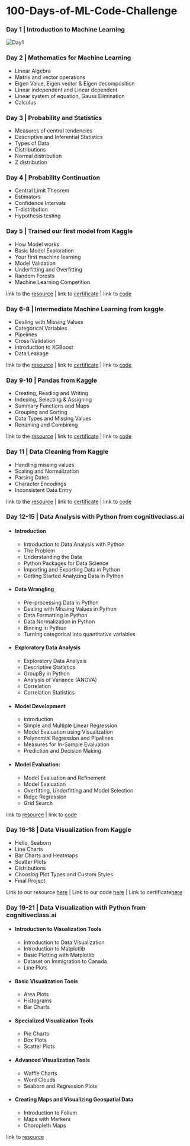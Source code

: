 ﻿# 100-Days-of-ML-Code-Challenge

### Day 1 | Introduction to Machine Learning
![Day1](https://user-images.githubusercontent.com/48490089/97810888-156f7000-1c9d-11eb-8b3d-56f3714e3757.jpg)

### Day 2 | Mathematics for Machine Learning
- Linear Algebra<br>
- Matrix and vector operations<br>
- Eigen Value, Eigen vector & Eigen decomposition<br>
- Linear independent and Linear dependent<br>
- Linear system of equation, Gauss Elimination<br>
- Calculus<br>

### Day 3 | Probability and Statistics

- Measures of central tendencies<br>
- Descriptive and Inferential Statistics<br>
- Types of Data<br>
- Distributions<br>
- Normal distribution<br>
- Z distribution<br>

### Day 4 | Probability Continuation

- Central Limit Theorem<br>
- Estimators<br>
- Confidence Intervals<br>
- T-distribution<br>
- Hypothesis testing<br>

### Day 5 | Trained our first model from Kaggle 

- How Model works
- Basic Model Exploration
- Your first machine learning
- Model Validation
- Underfitting and Overfitting
- Random Forests
- Machine Learning Competition

link to the [resource](https://www.kaggle.com/learn/intro-to-machine-learning) | link to [certificate](https://www.kaggle.com/learn/certification/deekshyadash/intro-to-machine-learning) | link to [code](https://github.com/DeekshyaDash/100-Days-of-ML-Code-Challenge/tree/main/Code/1_Intro_to_Machine_Learning)

### Day 6-8 | Intermediate Machine Learning from kaggle


- Dealing with Missing Values
- Categorical Variables
- Pipelines
- Cross-Validation
- introduction to XGBoost
- Data Leakage

link to the [resource](https://www.kaggle.com/learn/intermediate-machine-learning) | link to [certificate](https://www.kaggle.com/learn/certification/deekshyadash/intermediate-machine-learning) | link to [code](https://github.com/DeekshyaDash/100-Days-of-ML-Code-Challenge/tree/main/Code/2_Intermediate_Machine_Learning)

### Day 9-10 | Pandas from Kaggle

- Creating, Reading and Writing
- Indexing, Selecting & Assigning
- Summary Functions and Maps
- Grouping and Sorting
- Data Types and Missing Values
- Renaming and Combining

link to the [resource](https://www.kaggle.com/learn/pandas) | link to [certificate](https://www.kaggle.com/learn/certification/deekshyadash/pandas) | link to [code](https://github.com/DeekshyaDash/100-Days-of-ML-Code-Challenge/tree/main/Code/3_Pandas)

### Day 11 | Data Cleaning from Kaggle

- Handling missing values
- Scaling and Normalization
- Parsing Dates
- Character Encodings
- Inconsistent Data Entry

link to the [resource](https://www.kaggle.com/learn/data-cleaning) | link to [certificate](https://www.kaggle.com/learn/certification/deekshyadash/data-cleaning) | link to [code](https://github.com/DeekshyaDash/100-Days-of-ML-Code-Challenge/tree/main/Code/4_Data%20Cleaning)

### Day 12-15 | Data Analysis with Python from cognitiveclass.ai

  - #### Introduction
     * Introduction to Data Analysis with Python 
     * The Problem 
     * Understanding the Data 
     * Python Packages for Data Science 
     * Importing and Exporting Data in Python 
     * Getting Started Analyzing Data in Python 


   - #### Data Wrangling
     * Pre-processing Data in Python 
     * Dealing with Missing Values in Python 
     * Data Formatting in Python 
     * Data Normalization in Python 
     * Binning in Python 
     * Turning categorical into quantitative variables 

   - #### Exploratory Data Analysis
     * Exploratory Data Analysis 
     * Descriptive Statistics 
     * GroupBy in Python 
     * Analysis of Variance (ANOVA) 
     * Correlation 
     * Correlation Statistics 

   - #### Model Development
     * Introduction
     * Simple and Multiple Linear Regression 
     * Model Evaluation using Visualization 
     * Polynomial Regression and Pipelines 
     * Measures for In-Sample Evaluation 
     * Prediction and Decision Making 

   - #### Model Evaluation:
     * Model Evaluation and Refinement 
     * Model Evaluation 
     * Overfitting, Underfitting and Model Selection 
     * Ridge Regression
     * Grid Search
     
link to [resource](https://courses.cognitiveclass.ai/courses/course-v1:CognitiveClass+DA0101EN+2017/course/) | link to [code](https://github.com/DeekshyaDash/100-Days-of-ML-Code-Challenge/tree/main/Code/5_Data%20Analysis%20with%20Python)    


### Day 16-18 | Data Visualization from Kaggle

* Hello, Seaborn
* Line Charts
* Bar Charts and Heatmaps
* Scatter Plots
* Distributions
* Choosing Plot Types and Custom Styles
* Final Project

Link to our resource [here](https://www.kaggle.com/learn/data-visualization)    |   Link to our code [here]()  |   Link to certificate[here]()

### Day 19-21 | Data Visualization with Python from cognitiveclass.ai

* #### Introduction to Visualization Tools

  * Introduction to Data Visualization
  * Introduction to Matplotlib 
  * Basic Plotting with Matplotlib 
  * Dataset on Immigration to Canada
  * Line Plots 

* #### Basic Visualization Tools
 
  * Area Plots 
  * Histograms 
  * Bar Charts 

* #### Specialized Visualization Tools
  * Pie Charts 
  * Box Plots 
  * Scatter Plots 

* #### Advanced Visualization Tools

  * Waffle Charts 
  * Word Clouds 
  * Seaborn and Regression Plots 

* #### Creating Maps and Visualizing Geospatial Data
 
  * Introduction to Folium 
  * Maps with Markers 
  * Choropleth Maps

link to [resource](https://courses.cognitiveclass.ai/courses/course-v1:CognitiveClass+DV0101EN+v1/course/)
